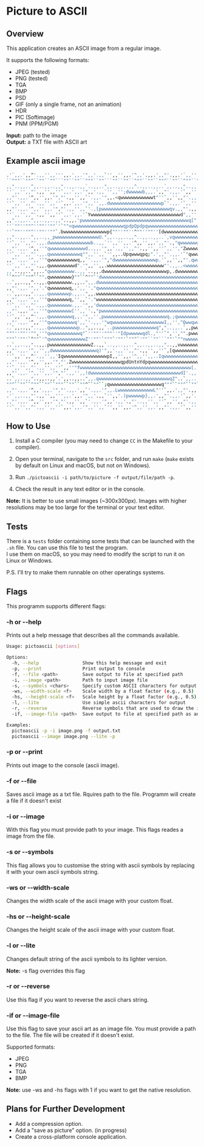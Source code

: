 # Picture to ASCII

## Overview
This application creates an ASCII image from a regular image.

It supports the following formats:
* JPEG (tested)
* PNG (tested)
* TGA
* BMP
* PSD
* GIF (only a single frame, not an animation)
* HDR
* PIC (Softimage)
* PNM (PPM/PGM)

**Input:** path to the image  
**Output:** a TXT file with ASCII art

## Example ascii image
```bash
.'`,,.',,^'.,,'',,''',,.',,.'",,'.,,`'',,'',,.'^,,'.,,.',,"'.,,.'`,,'',,.'","'.,,'',,`'.,,.'",
``^""``""^``""``""```""``""``^""``""```""``""``^""``""``""^``""``^""``""``"""``""``""^``""``^"
,,"..,,..^,,..,,..,,"..,,..,,`..,,..",,..,,..,,^..,,..,,..`,,..,,"..,,..,,'.',,..,,..",,..,,`.
''`,,'',,"'.,,'',,''`,,.',,.'",,'.,,`'',,'';dwwwwwb,,,.',,"'.,,.'`,,'',,.'","'.,,'',,^'.,,.'",
,,"'.,,.'^,,'',,.'","'.,,'',,`'.,,.'",,.<qwwwwwwwwwwwwt"''`,,'',,"'.,,'.,,`'',,'',,.'",,'',,`'
''`,,'',,^'.,,'',,''`,,.',,.'",,'',,.dwwwwwwwwwwwwwwwwwwwp`'.,,.'`,,'',,.'","'.,,'',,^'.,,.'",
,,"'.,,.'^,,'',,.'","'.,,'',,`'.,[pwwwwwwwwwwwwwwwwwwwwwwwwwqv.,,"'.,,'.,,`'',,'',,.'",,'',,`'
''`,,'',,^'.,,'',,''`,,.',,.'`Ywwwwwwwwwwwwwwwwwwwwwwwwwwwwwwwwwd",,'',,.'","'.,,'',,^'.,,.'",
,,"..,,..^,,..,,..,,"..,,.'pwwwwwwwwwwwwwwwwwwwwwwwwwwwwwwwwwwwwwwwq["..,,'.',,..,,..",,..,,`.
''`""''""^''""''""`'`""<qwwwwwwwwwwwwwwwwwwqpdpQpdpqwwwwwwwwwwwwwwwwwwwY.'"""''""''""^''""''""
''`""''""^''""''""`.bwwwwwwwwwwwwwwwwp{""''""''^""''""''[dwwwwwwwwwwwwwwwwq;"`'""''""^''""''""
,,"..,,..^,,..,,_pwwwwwwwwwwwwwwwwU.",,..,,..,,^..,,..,,..`,vqwwwwwwwwwwwwwwwwq.',,..",,..,,`.
''`,,'',,"'.,,.dwwwwwwwwwwwwwwwb..,,`'',,'',,.'^,,'',,.',,"'.,"qwwwwwwwwwwwwwwwp"'',,^'.,,.'",
,,"'.,,.'^,,''"qwwwwwwwwwwwwwd..,,.'",,'.,,'',,^'.,,'',,''`,,'',"Zwwwwwwwwwwwwwq.,,.'",,'',,`'
''`,,'',,^'.,,.qwwwwwwwwwwwq"",,'',,`'',,..Upqwwwqpq;".',,"'.,,.'`"qwwwwwwwwwwwq"'',,^'.,,.'",
,,"'.,,.'^,,''"qwwwwwwwwwwq,,`'.,,.'","dwwwwwwwwwwwwwwwp.'`,,'',,"'.qwwwwwwwwwwq.,,.'^,,'',,`'
''`,,'',,"'.,,.qwwwwwwwwwd".'",,'',,.wwwwwwwwwwwwwwwwwwwww"'.,,..<wwwwwwwwwwwwwq"'',,^'.,,.'",
,,"..,,..^,,.."qwwwwwwwww..,,`..,,.dwwwwwwwwwwwwwwwwwwwwwwwp,.dwwwwwwwwwwwwwwwwq.,,..",,..,,`.
``^""``""^``"".qwwwwwwww}""``^""`'dwwwwwwwwwwwwwwwwwwwwwwwwwwwwwwwwwwwwwwwwwwwwq```""^``""``^"
..`,,..,,^..,,.qwwwwwwww.,,..",,.dwwwwwwwwwwwwwwwwwwwwwwwwwwwwwwwwwwwwwwwwwwwwwq"..,,`..,,..",
,,"'.,,.'^,,'."qwwwwwwwq,.',,`'."qwwwwwwwwwwwwwwwwwwwwwwwwwwwwwwwwwwwwwwwwwwwwwq.,,.'",,..,,`'
..`,,..,,"..,,.qwwwwwwwp.,,..",,.wwwwwwwwwwwwwwwwwwwwwwwwwwwwwwwwwwwwwwwwwwwwwwq"..,,^..,,..",
,,"'.,,.'^,,''"qwwwwwwwq,'',,`'."wwwwwwwwwwwwwwwwwwwwwwwwwwwwwwwwwwwwwwwwwwwwwwq.,,.'",,'',,`'
''`,,'',,^'.,,.qwwwwwwww.,,.'",,'dwwwwwwwwwwwwwwwwwwwwwwwwwwwwwwwwwwwwwwwwwwwwwq"'',,^'.,,.'",
,,"'.,,.'^,,''"qwwwwwwww['',,`'.,"pwwwwwwwwwwwwwwwwwwwwwwwwwwwwwwwwwwwwwwwwwwwwq.,,.'",,'',,`'
''`,,'',,^'.,,.qwwwwwwwwq,,.'",,'',pwwwwwwwwwwwwwwwwwwwwwwwq.;qwwwwwwwwwwwwwwwwq"'',,^'.,,.'",
,,"'.,,.'^,,''"qwwwwwwwwwq',,`'.,,.'"wqwwwwwwwwwwwwwwwwwwwI,,'',^Qwwqwwwwwwwwwwq.,,.'",,'',,`'
..`,,..,,"..,,.qwwwwwwwwwwp..",,..,,`..pwwwwwwwwwwwwwwwq","..,,..`,,pwwwwwwwwwwq"..,,^..,,..",
"""''""''^",''"qwwwwwwwwwwwq"`''""''"""''"Idpwwwwwqdl.,"''`",'',"".pwwwwwwwwwwwq.""''^",'',"`'
"""`'""'`^""`'^qwwwwwwwwwwwwwZ''""'`"""`'""'`""^`'""``""```""'`""nwwwwwwwwwwwwwq.""'`^""''""``
..`,,..,,"..,,.pwwwwwwwwwwwwwwwZ..,,`..,,..,,..^,,..,,..,,"..,,vwwwwwwwwwwwwwwwp"..,,^..,,..",
,,"'.,,.'^,,'',,dwwwwwwwwwwwwwwwwq)'",,'.,,'',,^'.,,'',,''`,[qwwwwwwwwwwwwwwwqZ'',,.'",,'',,`'
''`,,'',,^'.,,'',,'IqwwwwwwwwwwwwwwwwpI,,'',,.'^,,'',,..Iqwwwwwwwwwwwwwwwwq;"'.,,'',,^'.,,.'",
,,"'.,,.'^,,'',,.'","'.ZwwwwwwwwwwwwwwwwwwqpdUntnYdpqwwwwwwwwwwwwwwwwwwY",`'',,'',,.'",,'',,`'
''`,,'',,^'.,,'',,''`,,''"fwwwwwwwwwwwwwwwwwwwwwwwwwwwwwwwwwwwwwwwww[.,,.'","'.,,'',,^'.,,.'",
,,"'.,,.'^,,'',,.'","'.,,'',,!dwwwwwwwwwwwwwwwwwwwwwwwwwwwwwwwwwdI'.,,'.,,`'',,'',,.'",,'',,`'
..`,,..,,"..,,..,,'.',,..,,..",,.qwwwwwwwwwwwwwwwwwwwwwwwwwwqZ"..`,,..,,..",,..,,..,,^..,,..",
""^``""``^""``""``"""``""``""^``""``;qwwwwwwwwwwwwwwwwwwwq"""``""^``""``""```""``""``^""``""^`
,,"'.,,.'^,,'.,,.'","'.,,.',,`'.,,.'",,.LwwwwwwwwwwwwwL"''`,,.',,"'.,,'.,,''',,'',,.'^,,..,,`'
.'`,,..,,"'.,,'',,''',,.',,.'",,'.,,`'',,'.)pwwwwwp},,.',,"'.,,.'`,,'.,,.'","'.,,.',,^'.,,.'",
,,"'.,,.'^,,'',,.'","'.,,'',,`'.,,.'",,'.,,'.,"'..,,'',,''`,,'',,"'.,,'.,,`'',,'',,.'",,'',,`'
''`,,'',,^'.,,'',,''`,,.',,.'",,'',,`'',,'',,.'^,,'',,.',,"'.,,.'`,,'',,.'","'.,,'',,^'.,,.'",
```

## How to Use
1. Install a C compiler (you may need to change `CC` in the Makefile to your compiler).

2. Open your terminal, navigate to the `src` folder, and run `make` (`make` exists by default on Linux and macOS, but not on Windows).

3. Run `./pictoascii -i path/to/picture -f output/file/path -p`.

4. Check the result in any text editor or in the console.

**Note:** It is better to use small images (~300x300px). Images with higher resolutions may be too large for the terminal or your text editor.

## Tests
There is a `tests` folder containing some tests that can be launched with the `.sh` file. You can use this file to test the program.  
I use them on macOS, so you may need to modify the script to run it on Linux or Windows.

P.S. I'll try to make them runnable on other operatings systems.

## Flags

This programm supports different flags:

### -h or --help
Prints out a help message that describes all the commands available.

```bash
Usage: pictoascii [options]

Options:
  -h, --help                Show this help message and exit
  -p, --print               Print output to console
  -f, --file <path>         Save output to file at specified path
  -i, --image <path>        Path to input image file
  -s, --symbols <chars>     Specify custom ASCII characters for output
  -ws, --width-scale <f>    Scale width by a float factor (e.g., 0.5)
  -hs, --height-scale <f>   Scale height by a float factor (e.g., 0.5)
  -l, --lite                Use simple ascii characters for output
  -r, --reverse             Reverse symbols that are used to draw the image
  -if, --image-file <path>  Save output to file at specified path as an image

Examples:
  pictoascii -p -i image.png -f output.txt
  pictoascii --image image.png --lite -p
```

### -p or --print
Prints out image to the console (ascii image).

### -f or --file
Saves ascii image as a txt file.
Rquires path to the file. Programm will create a file if it doesn't exist

### -i or --image
With this flag you must provide path to your image. This flags reades a image from the file.

### -s or --symbols
This flag allows you to customise the string with ascii symbols by replacing it with your own ascii symbols string.

### -ws or --width-scale
Changes the width scale of the ascii image with your custom float.

### -hs or --height-scale
Changes the height scale of the ascii image with your custom float.

### -l or --lite
Changes default string of the ascii symbols to its lighter version.

**Note:** -s flag overrides this flag

### -r or --reverse
Use this flag if you want to reverse the ascii chars string.

### -if or --image-file
Use this flag to save your ascii art as an image file. You must provide a path to the file. The file will be created if it doesn't exist.

Supported formats:
* JPEG
* PNG
* TGA
* BMP

**Note:** use -ws and -hs flags with 1 if you want to get the native resolution.

## Plans for Further Development
* Add a compression option.
* Add a "save as picture" option. (in progress)
* Create a cross-platform console application.
